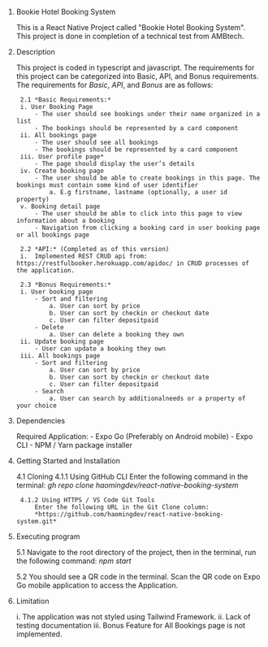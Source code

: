 1. Bookie Hotel Booking System 

    This is a React Native Project called "Bookie Hotel Booking System". This project is done in completion of a technical test from AMBtech. 

2. Description

    This project is coded in typescript and javascript. 
    The requirements for this project can be categorized into Basic, API, and Bonus requirements.
    The requirements for *Basic*, *API*, and *Bonus* are as follows:

        2.1 *Basic Requirements:* 
        i. User Booking Page
            - The user should see bookings under their name organized in a list
            - The bookings should be represented by a card component
        ii. All bookings page
            - The user should see all bookings
            - The bookings should be represented by a card component
        iii. User profile page*
            - The page should display the user’s details
        iv. Create booking page
            - The user should be able to create bookings in this page. The bookings must contain some kind of user identifier
                a. E.g firstname, lastname (optionally, a user id property)
        v. Booking detail page
            - The user should be able to click into this page to view information about a booking
            - Navigation from clicking a booking card in user booking page or all bookings page

        2.2 *API:* (Completed as of this version)
        i.  Implemented REST CRUD api from: https://restfulbooker.herokuapp.com/apidoc/ in CRUD processes of the application.

        2.3 *Bonus Requirements:* 
        i. User booking page
            - Sort and filtering
                a. User can sort by price
                b. User can sort by checkin or checkout date
                c. User can filter depositpaid
            - Delete
                a. User can delete a booking they own
        ii. Update booking page
            - User can update a booking they own
        iii. All bookings page
            - Sort and filtering
                a. User can sort by price
                b. User can sort by checkin or checkout date
                c. User can filter depositpaid
            - Search
                a. User can search by additionalneeds or a property of your choice

3. Dependencies

    Required Application: 
        - Expo Go (Preferably on Android mobile)
        - Expo CLI
        - NPM / Yarn package installer

4. Getting Started and Installation

    4.1 Cloning
        4.1.1 Using GitHub CLI 
            Enter the following command in the terminal: 
            *gh repo clone haomingdev/react-native-booking-system*

        4.1.2 Using HTTPS / VS Code Git Tools
            Enter the following URL in the Git Clone column: 
            *https://github.com/haomingdev/react-native-booking-system.git*


5. Executing program

    5.1 Navigate to the root directory of the project, then in the terminal, run the following command: 
    *npm start*

    5.2 You should see a QR code in the terminal. Scan the QR code on Expo Go mobile application to access the Application.

6. Limitation

    i. The application was not styled using Tailwind Framework.
    ii. Lack of testing documentation
    iii. Bonus Feature for All Bookings page is not implemented.
    